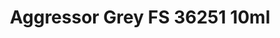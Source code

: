 ---
layout: product
title: "Aggressor Grey FS 36251 10ml"
price: "330" 
desc: "Acrylic Laquer 10mL"
img_path: "/assets/img/RC248.webp"
brand: "AK "
available: true
special_offer: false
new: false
soon: false
cat: "020000"
subcat: "020200"
subsubcat: "020201"
sifra: "RC248"
popular: false
spec: true
---